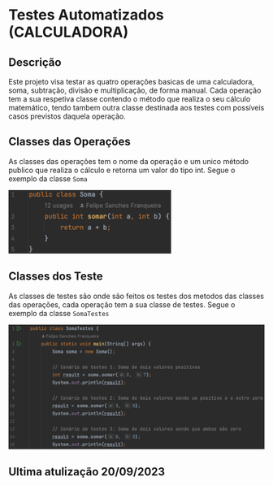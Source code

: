 # Testes Automatizados (CALCULADORA)
## Descrição
Este projeto visa testar as quatro operações basicas de uma calculadora, 
soma, subtração, divisão e multiplicação, de forma manual. Cada operação 
tem a sua respetiva classe contendo o método que realiza o seu cálculo matemático,
tendo tambem outra classe destinada aos testes com possíveis casos previstos 
daquela operação.

## Classes das Operações
As classes das operações tem o nome da operação e um unico método publico 
que realiza o cálculo e retorna um valor do tipo int. Segue o exemplo da classe `Soma`

<img width="320" src="src/img/Soma.png"/>

## Classes dos Teste
As classes de testes são onde são feitos os testes dos metodos das classes das
operações, cada operação tem a sua classe de testes. Segue o exemplo da classe `SomaTestes`

<img src="src/img/SomaTestes.png"/>


## Ultima atulização 20/09/2023